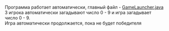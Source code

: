 Программа работает автоматически, главный файл - [GameLauncher.java](src%2FGameLauncher.java) <br/>
3 игрока автоматически загадывают число 0 - 9 и игра загадывает число 0 - 9.<br/>
Игра автоматически продолжается, пока не будет победителя